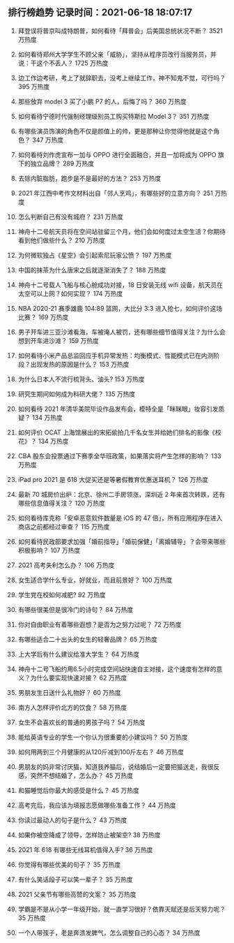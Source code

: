 
## 排行榜趋势 记录时间：2021-06-18 18:07:17
  
  1. 拜登误将普京叫成特朗普，如何看待「拜普会」后美国总统状况不断？ 3521 万热度
    
  2. 如何看待郑州大学学生不顾父亲「威胁」，坚持从程序员改行当服务员，并说：干这个不丢人？ 1725 万热度
    
  3. 边工作边考研，考上了就辞职去，没考上继续工作，神不知鬼不觉，可行吗？ 395 万热度
    
  4. 那些放弃 model 3 买了小鹏 P7 的人，后悔了吗？ 360 万热度
    
  5. 如何看待宁德时代强制经理级别员工购买特斯拉 Model 3？ 351 万热度
    
  6. 有哪些演员饰演的角色不仅是颜值上的帅，更是那种让你觉得他就是这个角色？ 347 万热度
    
  7. 如何看待刘作虎宣布一加与 OPPO 进行全面融合，并且一加将成为 OPPO 旗下的独立品牌？ 289 万热度
    
  8. 去除内脏脂肪，跑步是不是最好的方法？ 253 万热度
    
  9. 2021 年江西中考作文材料出自「邻人烹鸡」，有哪些好的立意方向？ 251 万热度
    
  10. 怎么判断自己有没有城府？ 231 万热度
    
  11. 神舟十二号航天员将在空间站驻留三个月，他们会如何度过太空生活？你期待看到他们做些什么？ 210 万热度
    
  12. 为何微软独占《星空》会引起索尼玩家公愤？ 197 万热度
    
  13. 中国的抹茶为什么唐宋之后就逐渐消失了？ 188 万热度
    
  14. 神舟十二号载人飞船与核心舱成功对接，18 日安装无线 wifi 设备，航天员在太空可以上网？如何实现？ 174 万热度
    
  15. NBA 2020-21 赛季雄鹿 104:89 篮网，大比分 3:3 进入抢七，如何评价这场比赛？ 169 万热度
    
  16. 男子开车进三亚沙滩看海，车被淹人被罚，还有哪些细节值得关注？为什么会想到开车进沙滩？ 159 万热度
    
  17. 如何看待小米产品总监回应手机异常发热：均衡模式、性能模式已在内测阶段？出现发热的原因是什么？ 153 万热度
    
  18. 为什么日本人不流行梳背头、油头? 153 万热度
    
  19. 研究生期间如何成为科研大佬？ 135 万热度
    
  20. 如何看待 2021 年清华美院毕设作品发布会，模特全是「眯眯眼」妆容引发质疑？ 134 万热度
    
  21. 如何评价 OCAT 上海馆展出的宋拓偷拍几千名女生并给她们排名的影像《校花》？ 134 万热度
    
  22. CBA 股东会投票通过下赛季全华班政策，如果落实将产生怎样的影响？ 133 万热度
    
  23. iPad pro 2021 是 618 大促买还是等暑假教育优惠送耳机？ 126 万热度
    
  24. 最新 70 城房价出炉：北京、徐州二手房领涨，深圳近 2 年来首次转跌，还有哪些信息值得关注？ 120 万热度
    
  25. 如何看待库克称「安卓恶意软件数量是 iOS 的 47 倍」，所有应用程序在进入商店之前都经过审查？ 115 万热度
    
  26. 如何看待民政部要求加强「婚前指导」「婚前保健」「离婚辅导」？会带来哪些积极影响？ 107 万热度
    
  27. 2021 高考失利怎么办？ 106 万热度
    
  28. 女生适合学什么专业，好就业，而且前景好？ 100 万热度
    
  29. 学生党在校如何减肥? 92 万热度
    
  30. 有哪些很美但是很冷门的诗句？ 84 万热度
    
  31. 你对自由职业有着哪些遐想？是否为之努力过呢？ 72 万热度
    
  32. 有哪些适合二十出头的女生的轻奢品牌？ 65 万热度
    
  33. 上大学后有什么建议给准大学生？ 64 万热度
    
  34. 神舟十二号飞船约用6.5小时完成空间站快速自主对接，这个速度有怎样的意义？为什么要实现快速对接？ 62 万热度
    
  35. 男朋友生日送什么礼物好？ 60 万热度
    
  36. 南方人怎样评价北方的饮食？ 58 万热度
    
  37. 女生不会喜欢长的普通的男孩子吗？ 54 万热度
    
  38. 能给英语专业的学生一个你认为很重要的小建议吗？ 50 万热度
    
  39. 如何用两到三个月健康的从120斤减到100斤左右？ 46 万热度
    
  40. 男朋友的妈非常讨厌猫，知道我养猫后，说结婚后一定要把猫送走，我很反感，突然不想结婚了，怎么办？ 45 万热度
    
  41. 和猫睡觉后你最大的感受是什么？ 45 万热度
    
  42. 高考完后，我应该为填报志愿做哪些准备工作？ 44 万热度
    
  43. 你读过最动人的句子是什么？ 43 万热度
    
  44. 如果你被空降成了领导，怎样防止被架空? 38 万热度
    
  45. 2021 年 618 有哪些无线耳机值得入手? 36 万热度
    
  46. 你觉得有哪些优美的句子？ 35 万热度
    
  47. 有什么笑话段子可以笑一辈子？ 35 万热度
    
  48. 2021 父亲节有哪些高赞的文案？ 35 万热度
    
  49. 学霸是不是从小学一年级开始，就一直学习很好？依靠天赋还是后天努力呢？ 35 万热度
    
  50. 一个人带孩子，老是奔溃发脾气，怎么调整自己的心态？ 34 万热度
    